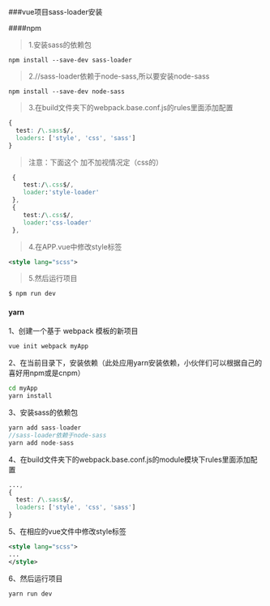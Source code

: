 ###vue项目sass-loader安装

####npm

> 1.安装sass的依赖包

```undefined
npm install --save-dev sass-loader
```

> 2.//sass-loader依赖于node-sass,所以要安装node-sass

```undefined
npm install --save-dev node-sass
```

> 3.在build文件夹下的webpack.base.conf.js的rules里面添加配置

```css
{
  test: /\.sass$/,
  loaders: ['style', 'css', 'sass']
}
```

> 注意：下面这个 加不加视情况定（css的）

```css
 {
    test:/\.css$/,
    loader:'style-loader'
 },
 {
    test:/\.css$/,
    loader:'css-loader'
 },
```

> 4.在APP.vue中修改style标签

```xml
<style lang="scss">
```

> 5.然后运行项目

```ruby
$ npm run dev
```

#### yarn

1、创建一个基于 webpack 模板的新项目

```kotlin
vue init webpack myApp
```

2、在当前目录下，安装依赖（此处应用yarn安装依赖，小伙伴们可以根据自己的喜好用npm或是cnpm）

```bash
cd myApp
yarn install
```

3、安装sass的依赖包

```csharp
yarn add sass-loader
//sass-loader依赖于node-sass
yarn add node-sass
```

4、在build文件夹下的webpack.base.conf.js的module模块下rules里面添加配置

```css
...,
{
  test: /\.sass$/,
  loaders: ['style', 'css', 'sass']
}
```

5、在相应的vue文件中修改style标签

```xml
<style lang="scss">
...
</style>
```

6、然后运行项目

```undefined
yarn run dev
```

